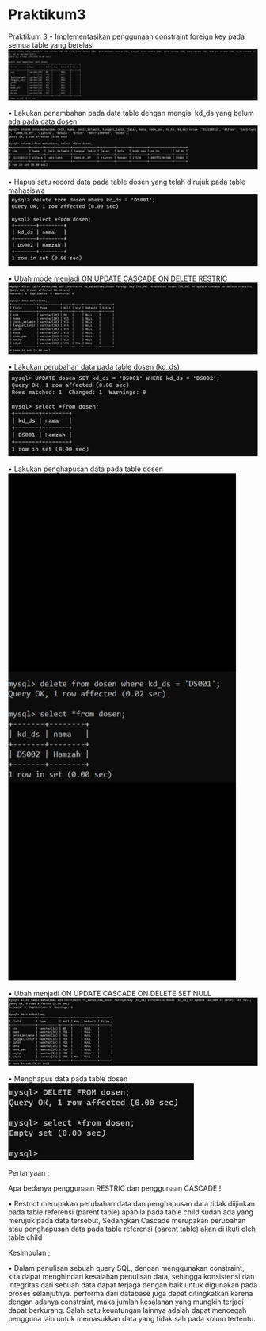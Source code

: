 # Praktikum3
Praktikum 3
•	Implementasikan penggunaan constraint foreign key pada semua table yang berelasi 
![output](https://github.com/alfaza-putra/Praktikum3/blob/main/screnshootpraktikum3/ss1.jpeg)

•	Lakukan penambahan pada data table dengan mengisi kd_ds yang belum ada pada data dosen
![output](https://github.com/alfaza-putra/Praktikum3/blob/main/screnshootpraktikum3/ss2.png)

•	Hapus satu record data pada table dosen yang telah dirujuk pada table mahasiswa
![output](https://github.com/alfaza-putra/Praktikum3/blob/main/screnshootpraktikum3/ss3.png)

•	Ubah mode menjadi ON UPDATE CASCADE ON DELETE RESTRIC
![output](https://github.com/alfaza-putra/Praktikum3/blob/main/screnshootpraktikum3/ss4.png)

•	Lakukan perubahan data pada table dosen (kd_ds)
![output](https://github.com/alfaza-putra/Praktikum3/blob/main/screnshootpraktikum3/ss5.png)

•	Lakukan penghapusan data pada table dosen
![output](https://github.com/alfaza-putra/Praktikum3/blob/main/screnshootpraktikum3/ss6.jpeg)

•	Ubah menjadi ON UPDATE CASCADE ON DELETE SET NULL
![output](https://github.com/alfaza-putra/Praktikum3/blob/main/screnshootpraktikum3/ss7.png)

•	Menghapus data pada table dosen
![output](https://github.com/alfaza-putra/Praktikum3/blob/main/screnshootpraktikum3/ss8.png)

Pertanyaan :

Apa bedanya penggunaan RESTRIC dan penggunaan CASCADE !

•	Restrict merupakan perubahan data dan penghapusan data tidak diijinkan pada table referensi (parent table) apabila pada table child sudah ada yang merujuk pada data tersebut, Sedangkan
Cascade merupakan perubahan atau penghapusan data pada table referensi (parent table) akan di ikuti oleh table child

Kesimpulan ;

•	Dalam penulisan sebuah query SQL, dengan menggunakan constraint, kita dapat menghindari kesalahan penulisan data, sehingga konsistensi dan integritas dari sebuah data dapat terjaga dengan baik untuk digunakan pada proses selanjutnya. performa dari database juga dapat ditingkatkan karena dengan adanya constraint, maka jumlah kesalahan yang mungkin terjadi dapat berkurang. Salah satu keuntungan lainnya adalah dapat mencegah pengguna lain untuk memasukkan data yang tidak sah pada kolom tertentu.
		
